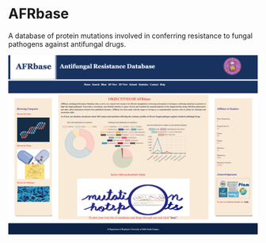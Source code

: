 # AFRbase
A database of protein mutations involved in conferring resistance to fungal pathogens against antifungal drugs.

![database_capture.jpg](https://github.com/mkubiophysics/AFRbase/blob/main/database_capture.png)
